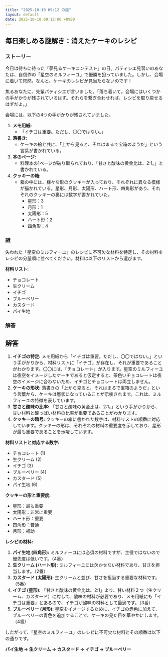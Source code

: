 ```yaml
---
title: "2025-10-10 09:12 の謎"
layout: default
date: 2025-10-10 09:12:00 +0900
---
```

## 毎日楽しめる謎解き：消えたケーキのレシピ

### ストーリー

今日は待ちに待った「夢見るケーキコンテスト」の日。パティシエ見習いのあなたは、自信作の「星空のミルフィーユ」で優勝を狙っていました。しかし、会場に着いて愕然。なんと、ケーキのレシピが見当たらないのです！

焦るあなたに、先輩パティシエが言いました。「落ち着いて。会場にはいくつかの手がかりが残されているはず。それらを繋ぎ合わせれば、レシピを取り戻せるはずだよ。」

会場には、以下の4つの手がかりが残されていました。

1.  **メモ用紙:**
    *   「イチゴは重要。ただし、〇〇ではない。」
2.  **落書き:**
    *   ケーキの絵と共に、「上から見ると、それはまるで宝箱のようだ」という言葉が書かれている。
3.  **本のページ:**
    *   料理本の1ページが破り取られており、「甘さと酸味の黄金比は、2:1。」と書かれている。
4.  **クッキーの箱:**
    *   箱の中には、様々な形のクッキーが入っており、それぞれに異なる模様が描かれている。星形、月形、太陽形、ハート形、四角形があり、それぞれのクッキーの裏には数字が書かれていた。
        *   星形：3
        *   月形：1
        *   太陽形：5
        *   ハート形：2
        *   四角形：4

### 謎

失われた「星空のミルフィーユ」のレシピに不可欠な材料を特定し、その材料をレシピの分量順に並べてください。材料は以下のリストから選びます。

**材料リスト:**

*   チョコレート
*   生クリーム
*   イチゴ
*   ブルーベリー
*   カスタード
*   パイ生地

### 解答

## 解答

1.  **イチゴの特定:** メモ用紙から「イチゴは重要。ただし、〇〇ではない。」という手がかりから、材料リストに「イチゴ」が存在し、それが重要であることがわかります。〇〇には、「チョコレート」が入ります。星空のミルフィーユは夜空をイメージしたケーキであると仮定すると、茶色いチョコレートは夜空のイメージに合わないため、イチゴとチョコレートは両立しません。
2.  **ケーキの形状:** 落書きの「上から見ると、それはまるで宝箱のようだ」という言葉から、ケーキは層状になっていることが示唆されます。これは、ミルフィーユの特徴を表しています。
3.  **甘さと酸味の比率:** 「甘さと酸味の黄金比は、2:1。」という手がかりから、甘い材料と酸っぱい材料の比率が重要であることがわかります。
4.  **クッキーの暗号:** クッキーの箱に書かれた数字は、材料リストの順番に対応しています。クッキーの形は、それぞれの材料の重要度を示しており、星形が最も重要であることを示唆しています。

**材料リストと対応する数字:**

*   チョコレート (1)
*   生クリーム (2)
*   イチゴ (3)
*   ブルーベリー (4)
*   カスタード (5)
*   パイ生地 (6)

**クッキーの形と重要度:**

*   星形：最も重要
*   太陽形：非常に重要
*   ハート形：重要
*   四角形：普通
*   月形：補助

**レシピの材料:**

1.  **パイ生地 (四角形):** ミルフィーユには必須の材料ですが、主役ではないので優先度は低いです。（4番）
2.  **生クリーム (ハート形):** ミルフィーユには欠かせない材料であり、甘さを担当します。（2番）
3.  **カスタード (太陽形):** 生クリームと並び、甘さを担当する重要な材料です。（5番）
4.  **イチゴ (星形):** 「甘さと酸味の黄金比は、2:1」より、甘い材料２つ（生クリーム、カスタード）に対して、酸味の材料が必要であり、メモ用紙にも「イチゴは重要」とあるので、イチゴが酸味の材料として最適です。（3番）
5.  **ブルーベリー (月形):** 星空をイメージするために、イチゴの赤色に加えて、ブルーベリーの青色を追加することで、ケーキの見た目を華やかにします。（4番）

したがって、「星空のミルフィーユ」のレシピに不可欠な材料とその順番は以下の通りです。

**パイ生地 → 生クリーム → カスタード → イチゴ → ブルーベリー**
